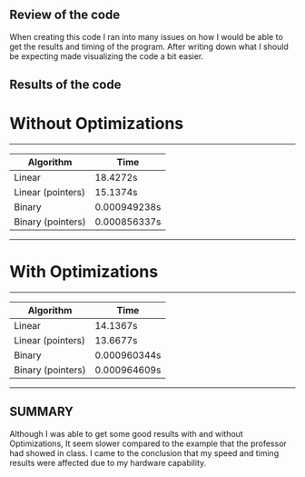 ## Review of the code

When creating this code I ran into many issues on how I would be able to get the results and timing of the program. After writing down what I should be expecting made visualizing the code a bit easier.  

## Results of the code

# Without Optimizations

------------------------------------
|Algorithm           |Time         |
|--------------------|-------------|
|Linear              |18.4272s     | 
|Linear (pointers)   |15.1374s     |    
|Binary              |0.000949238s |
|Binary (pointers)   |0.000856337s |
------------------------------------

# With Optimizations

------------------------------------
|Algorithm           |Time         |
|--------------------|-------------|
|Linear              |14.1367s     |
|Linear (pointers)   |13.6677s     |
|Binary              |0.000960344s |
|Binary (pointers)   |0.000964609s |
------------------------------------

## SUMMARY

Although I was able to get some good results with and without Optimizations, It seem slower compared to the example that the professor had showed in class. I came to the conclusion that my speed and timing results were affected due to my hardware capability.
